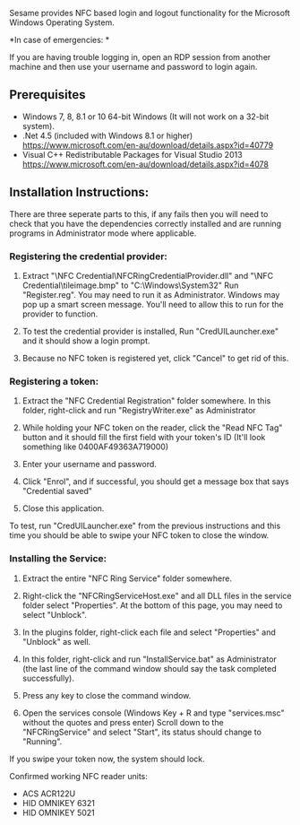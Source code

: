 Sesame provides NFC based login and logout functionality for the Microsoft Windows Operating System.

*In case of emergencies: *

If you are having trouble logging in, open an RDP session from another machine and then use your username and password to login again.

## Prerequisites
* Windows 7, 8, 8.1 or 10 64-bit Windows (It will not work on a 32-bit system). 
* .Net 4.5 (included with Windows 8.1 or higher) https://www.microsoft.com/en-au/download/details.aspx?id=40779 
* Visual C++ Redistributable Packages for Visual Studio 2013 https://www.microsoft.com/en-au/download/details.aspx?id=4078


## Installation Instructions:

There are three seperate parts to this, if any fails then you will need to check that you have the dependencies correctly installed and are running programs in Administrator mode where applicable.

### Registering the credential provider:

1. Extract "\NFC Credential\NFCRingCredentialProvider.dll" and "\NFC Credential\tileimage.bmp" to "C:\Windows\System32" Run "Register.reg". You may need to run it as Administrator. Windows may pop up a smart screen message. You'll need to allow this to run for the provider to function.

1. To test the credential provider is installed, Run "CredUILauncher.exe" and it should show a login prompt.

1. Because no NFC token is registered yet, click "Cancel" to get rid of this.

### Registering a token:

1. Extract the "NFC Credential Registration" folder somewhere. In this folder, right-click and run "RegistryWriter.exe" as Administrator

1. While holding your NFC token on the reader, click the "Read NFC Tag" button and it should fill the first field with your token's ID (It'll look something like 0400AF49363A719000)

1. Enter your username and password.

1. Click "Enrol", and if successful, you should get a message box that says "Credential saved"

1. Close this application.

To test, run "CredUILauncher.exe" from the previous instructions and this time you should be able to swipe your NFC token to close the window.

### Installing the Service:

1. Extract the entire "NFC Ring Service" folder somewhere.

1. Right-click the "NFCRingServiceHost.exe" and all DLL files in the service folder select "Properties". At the bottom of this page, you may need to select "Unblock".

1. In the plugins folder, right-click each file and select "Properties" and "Unblock" as well.

1. In this folder, right-click and run "InstallService.bat" as Administrator (the last line of the command window should say the task completed successfully).

1. Press any key to close the command window.

1. Open the services console (Windows Key + R and type "services.msc" without the quotes and press enter) Scroll down to the "NFCRingService" and select "Start", its status should change to "Running".

If you swipe your token now, the system should lock.

Confirmed working NFC reader units:
* ACS ACR122U
* HID OMNIKEY 6321
* HID OMNIKEY 5021
